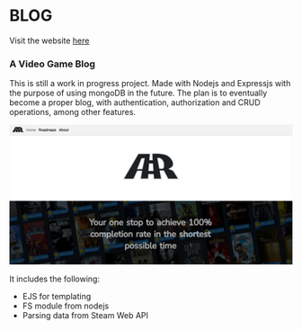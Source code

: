 # BLOG

Visit the website [here](https://www.achievementroadmaps.com/)

### A Video Game Blog

This is still a work in progress project. Made with Nodejs and Expressjs with the purpose of using mongoDB in the future. The plan is to eventually become a proper blog, with authentication, authorization and CRUD operations, among other features.

![First Section](public/assets/firstsection.png)

It includes the following:

- EJS for templating
- FS module from nodejs
- Parsing data from Steam Web API
